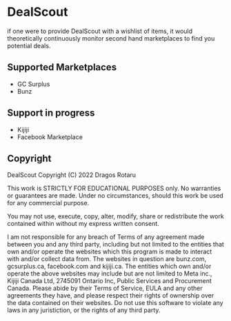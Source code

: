 # DealScout

if one were to provide DealScout with a wishlist of items, it would theoretically continuously monitor second hand marketplaces to find you potential deals.

## Supported Marketplaces

- GC Surplus
- Bunz

## Support in progress

- Kijiji
- Facebook Marketplace


## Copyright

DealScout Copyright (C) 2022 Dragos Rotaru

This work is STRICTLY FOR EDUCATIONAL PURPOSES only. No warranties or guarantees are made. Under no circumstances, should this work be used for any commercial purpose.

You may not use, execute, copy, alter, modify, share or redistribute the work contained within  without my express written consent.

I am not responsible for any breach of Terms of any agreement made between you and any third party, including but not limited to the entities that own and/or operate the websites which this program is made to interact with and/or collect data from. The websites in question are bunz.com, gcsurplus.ca, facebook.com and kijiji.ca. The entities which own and/or operate the above websites may include but are not limited to Meta inc., Kijiji Canada Ltd, 2745091 Ontario Inc, Public Services and Procurement Canada. Please abide by their Terms of Service, EULA and any other agreements they have, and please respect their rights of ownership over the data contained on their websites. Do not use this software to violate any laws in any juristiction, or the rights of any third party.
